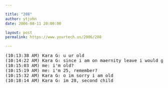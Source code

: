 ```yaml
---

title: "208"
author: ytjohn
date: 2006-08-11 20:00:00

layout: post
permalink: https://www.yourtech.us/2006/208

---
```

<pre>
(10:13:38 AM) Kara G: u ur old
(10:14:22 AM) Kara G: since i am on maernity leave i would go crazy
(10:15:03 AM) me: i'm old?
(10:15:19 AM) me: i'm 25, remember?
(10:15:32 AM) Kara G: o im sorry i am old
(10:18:14 AM) Kara G: im 28, second child
</pre>
